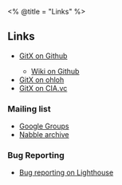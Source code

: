 <% @title = "Links"  %>
<h2>
	Links
</h2>

<ul>
	<li><a href="http://github.com/pieter/gitx" title="GitX on Github">GitX on Github</a></li>
		<ul>
			<li><a href="http://github.com/pieter/gitx/wikis" title="GitX Wiki">Wiki on Github</a></li>
		</ul>
	<li><a href="http://www.ohloh.net/projects/gitx" title="GitX on ohloh">GitX on ohloh</a></li>
	<li><a href="http://cia.vc/stats/project/gitx" title="GitX on CIA.vc">GitX on CIA.vc</a></li>
</ul>

<h3>Mailing list</h3>

* [Google Groups](http://groups.google.com/group/gitx)
* [Nabble archive](http://n2.nabble.com/GitX-f3079826.html)

<h3>Bug Reporting</h3>
<ul>
	<li><a href="http://gitx.lighthouseapp.com/projects/17830-gitx" title="Bug reporting on Lighthouse">Bug reporting on Lighthouse</a></li>
</ul>
